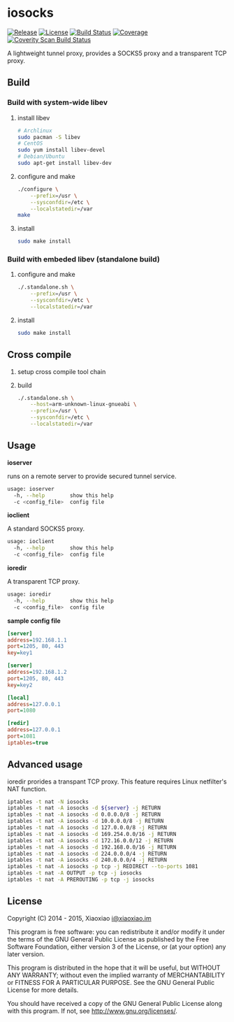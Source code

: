 # iosocks #

[![Release](https://img.shields.io/github/release/XiaoxiaoPu/iosocks.svg?style=flat)](https://github.com/XiaoxiaoPu/iosocks/releases/latest)
[![License](https://img.shields.io/badge/license-GPL%203-blue.svg?style=flat)](http://www.gnu.org/licenses/gpl.html)
[![Build Status](https://travis-ci.org/XiaoxiaoPu/iosocks.svg?branch=master)](https://travis-ci.org/XiaoxiaoPu/iosocks)
[![Coverage](https://jenkins.xiaoxiao.im/job/iosocks/ws/.coverage.svg)](https://jenkins.xiaoxiao.im/job/iosocks/ws/src/index.html)
[![Coverity Scan Build Status](https://scan.coverity.com/projects/3948/badge.svg)](https://scan.coverity.com/projects/3948)

A lightweight tunnel proxy, provides a SOCKS5 proxy and a transparent TCP proxy.

## Build ##

### Build with system-wide libev ###

1. install libev

	```bash
	# Archlinux
	sudo pacman -S libev
	# CentOS
	sudo yum install libev-devel
	# Debian/Ubuntu
	sudo apt-get install libev-dev
	```

2. configure and make

	```bash
	./configure \
	    --prefix=/usr \
	    --sysconfdir=/etc \
	    --localstatedir=/var
	make
	```

3. install

	```bash
	sudo make install
	```

### Build with embeded libev (standalone build) ###

1. configure and make

	```bash
	./.standalone.sh \
	    --prefix=/usr \
	    --sysconfdir=/etc \
	    --localstatedir=/var
	```

2. install

	```bash
	sudo make install
	```

## Cross compile ##

1. setup cross compile tool chain

2. build

	```bash
	./.standalone.sh \
	    --host=arm-unknown-linux-gnueabi \
	    --prefix=/usr \
	    --sysconfdir=/etc \
	    --localstatedir=/var
	```

## Usage ##

**ioserver**

runs on a remote server to provide secured tunnel service.

```bash
usage: ioserver
  -h, --help        show this help
  -c <config_file>  config file
```

**ioclient**

A standard SOCKS5 proxy.

```bash
usage: ioclient
  -h, --help        show this help
  -c <config_file>  config file
```

**ioredir**

A transparent TCP proxy.

```bash
usage: ioredir
  -h, --help        show this help
  -c <config_file>  config file
```

**sample config file**

```ini
[server]
address=192.168.1.1
port=1205, 80, 443
key=key1

[server]
address=192.168.1.2
port=1205, 80, 443
key=key2

[local]
address=127.0.0.1
port=1080

[redir]
address=127.0.0.1
port=1081
iptables=true
```

## Advanced usage ##

ioredir prorides a transpant TCP proxy. This feature requires Linux netfilter's NAT function.

```bash
iptables -t nat -N iosocks
iptables -t nat -A iosocks -d ${server} -j RETURN
iptables -t nat -A iosocks -d 0.0.0.0/8 -j RETURN
iptables -t nat -A iosocks -d 10.0.0.0/8 -j RETURN
iptables -t nat -A iosocks -d 127.0.0.0/8 -j RETURN
iptables -t nat -A iosocks -d 169.254.0.0/16 -j RETURN
iptables -t nat -A iosocks -d 172.16.0.0/12 -j RETURN
iptables -t nat -A iosocks -d 192.168.0.0/16 -j RETURN
iptables -t nat -A iosocks -d 224.0.0.0/4 -j RETURN
iptables -t nat -A iosocks -d 240.0.0.0/4 -j RETURN
iptables -t nat -A iosocks -p tcp -j REDIRECT --to-ports 1081
iptables -t nat -A OUTPUT -p tcp -j iosocks
iptables -t nat -A PREROUTING -p tcp -j iosocks
```

## License ##

Copyright (C) 2014 - 2015, Xiaoxiao <i@xiaoxiao.im>

This program is free software: you can redistribute it and/or modify
it under the terms of the GNU General Public License as published by
the Free Software Foundation, either version 3 of the License, or
(at your option) any later version.

This program is distributed in the hope that it will be useful,
but WITHOUT ANY WARRANTY; without even the implied warranty of
MERCHANTABILITY or FITNESS FOR A PARTICULAR PURPOSE.  See the
GNU General Public License for more details.

You should have received a copy of the GNU General Public License
along with this program. If not, see <http://www.gnu.org/licenses/>.
